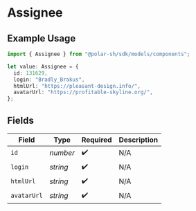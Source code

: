 # Assignee

## Example Usage

```typescript
import { Assignee } from "@polar-sh/sdk/models/components";

let value: Assignee = {
  id: 131629,
  login: "Bradly_Brakus",
  htmlUrl: "https://pleasant-design.info/",
  avatarUrl: "https://profitable-skyline.org/",
};
```

## Fields

| Field              | Type               | Required           | Description        |
| ------------------ | ------------------ | ------------------ | ------------------ |
| `id`               | *number*           | :heavy_check_mark: | N/A                |
| `login`            | *string*           | :heavy_check_mark: | N/A                |
| `htmlUrl`          | *string*           | :heavy_check_mark: | N/A                |
| `avatarUrl`        | *string*           | :heavy_check_mark: | N/A                |